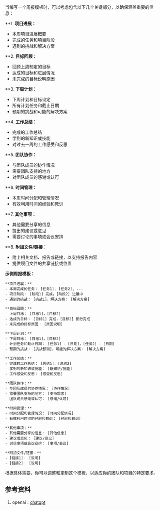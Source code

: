 当编写一个周报模板时，可以考虑包含以下几个关键部分，以确保涵盖重要的信息：

**1. **项目进展：**
- 本周项目进展概要
- 完成的任务和项目阶段
- 遇到的挑战和解决方案

**2. **目标回顾：**
- 回顾上周制定的目标
- 达成的目标和进展情况
- 未完成的目标说明原因

**3. **下周计划：**
- 下周计划和目标设定
- 所有计划任务和截止日期
- 预期的挑战和可能的解决方案

**4. **工作总结：**
- 完成的工作总结
- 学到的新知识或技能
- 对过去一周的工作感受和反思

**5. **团队协作：**
- 与团队成员的协作情况
- 需要团队支持的地方
- 对团队成员的感谢或认可

**6. **时间管理：**
- 本周时间分配和管理情况
- 有效利用时间的经验和教训

**7. **其他事项：**
- 其他需要分享的信息
- 提出的建议或意见
- 需要讨论的事项或会议安排

**8. **附加文件/链接：**
- 附上相关文档、报告或链接，以支持报告内容
- 提供项目文件的共享链接或位置

**示例周报模板：**

```
**项目进展：**
- 本周完成的任务： [任务1], [任务2], ...
- 项目阶段： [阶段1] 完成，[阶段2] 进展中
- 遇到的挑战： [挑战1]，解决方案： [解决方案]

**目标回顾：**
- 上周目标： [目标1]，[目标2]
- 达成的目标： [目标1] 完成，[目标2] 部分完成
- 未完成的目标原因： [原因说明]

**下周计划：**
- 下周目标： [目标1]，[目标2]
- 计划任务和截止日期： [任务1] - [日期]，[任务2] - [日期]
- 预期的挑战： [挑战预测]，可能的解决方案： [解决方案]

**工作总结：**
- 完成的工作总结： [总结1]，[总结2]
- 学到的新知识或技能： [新知识/技能]
- 工作感受和反思： [感受和反思]

**团队协作：**
- 与团队成员的协作情况： [协作情况]
- 需要团队支持的地方： [支持需求]
- 团队成员感谢或认可： [感谢/认可]

**时间管理：**
- 时间分配和管理情况： [时间分配情况]
- 有效利用时间的经验和教训： [经验和教训]

**其他事项：**
- 其他需要分享的信息： [其他信息]
- 建议或意见： [建议/意见]
- 讨论事项或会议安排： [事项/会议]

**附加文件/链接：**
- [链接1]： [说明]
- [链接2]： [说明]
```

根据具体需要，你可以调整和定制这个模板，以适应你的团队和项目的特定要求。

## 参考资料
1. openai：[chatgpt](https://chat.openai.com/)